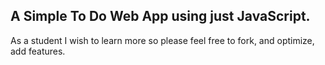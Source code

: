 ## A Simple To Do Web App using just JavaScript.
As a student I wish to learn more so please feel free to fork, and optimize, add features.


